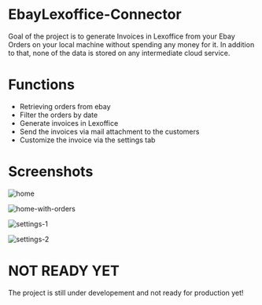 
# EbayLexoffice-Connector

Goal of the project is to generate Invoices in Lexoffice from your Ebay Orders on your local machine without spending any money for it. In addition to that, none of the data is stored on any intermediate cloud service.


# Functions

- Retrieving orders from ebay
- Filter the orders by date
- Generate invoices in Lexoffice
- Send the invoices via mail attachment to the customers
- Customize the invoice via the settings tab


# Screenshots

![home](https://github.com/maxih4/EbayLexoffice-Connector/assets/81751050/24238a8e-1297-4db7-b472-d4cc0a992ed2)

![home-with-orders](https://github.com/maxih4/EbayLexoffice-Connector/assets/81751050/0a9fc3af-cd74-4170-a0d0-d46369ef9e60)

![settings-1](https://github.com/maxih4/EbayLexoffice-Connector/assets/81751050/67aa3285-d559-4509-8f7e-dee2aa8e10ca)

![settings-2](https://github.com/maxih4/EbayLexoffice-Connector/assets/81751050/8c333b0e-060f-48f7-b0cd-af64244f9681)


# NOT READY YET

The project is still under developement and not ready for production yet!
